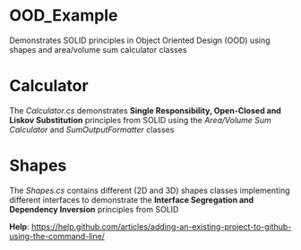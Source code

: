 # OOD_Example
Demonstrates SOLID principles in Object Oriented Design (OOD) using shapes and area/volume sum calculator classes

# Calculator
The *Calculator.cs* demonstrates **Single Responsibility, Open-Closed and Liskov Substitution** principles from SOLID using the *Area/Volume Sum Calculator* and *SumOutputFormatter* classes

# Shapes
The *Shapes.cs* contains different (2D and 3D) shapes classes implementing different interfaces to demonstrate the **Interface Segregation and Dependency Inversion** principles from SOLID


**Help**:
https://help.github.com/articles/adding-an-existing-project-to-github-using-the-command-line/
